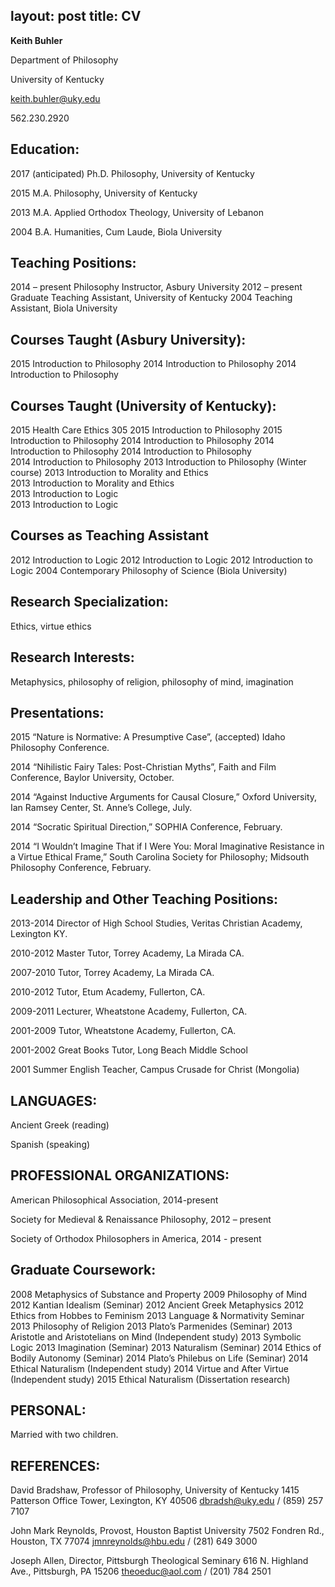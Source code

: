layout: post
title: CV
---

**Keith Buhler**

Department of Philosophy

University of Kentucky

keith.buhler@uky.edu

562.230.2920


## Education:  
2017 (anticipated)  Ph.D. Philosophy, University of Kentucky

2015            M.A. Philosophy, University of Kentucky

2013            M.A. Applied Orthodox Theology, University of Lebanon 

2004            B.A. Humanities, Cum Laude, Biola University

## Teaching Positions:
2014 – present  Philosophy Instructor, Asbury University
2012 – present  Graduate Teaching Assistant, University of Kentucky
2004            Teaching Assistant, Biola University

## Courses Taught (Asbury University): 
2015    Introduction to Philosophy
2014    Introduction to Philosophy
2014    Introduction to Philosophy

## Courses Taught (University of Kentucky):    
2015    Health Care Ethics 305
2015    Introduction to Philosophy
2015    Introduction to Philosophy 
2014    Introduction to Philosophy 
2014    Introduction to Philosophy 
2014    Introduction to Philosophy  
2014    Introduction to Philosophy 
2013    Introduction to Philosophy  (Winter course)
2013    Introduction to Morality and Ethics      
2013    Introduction to Morality and Ethics             
2013    Introduction to Logic               
2013    Introduction to Logic 
                        
## Courses as Teaching Assistant   
2012    Introduction to Logic
2012    Introduction to Logic
2012    Introduction to Logic
2004    Contemporary Philosophy of Science (Biola University)    

## Research Specialization:    
Ethics, virtue ethics

## Research Interests:
Metaphysics, philosophy of religion, philosophy of mind, imagination

## Presentations:  

2015    “Nature is Normative: A Presumptive Case”, (accepted) Idaho Philosophy Conference.

2014     “Nihilistic Fairy Tales: Post-Christian Myths”, Faith and Film Conference, Baylor University, October. 

2014    “Against Inductive Arguments for Causal Closure,” Oxford University, Ian Ramsey Center, St. Anne’s College, July. 

2014    “Socratic Spiritual Direction,” SOPHIA Conference, February.

2014    “I Wouldn’t Imagine That if I Were You: Moral Imaginative Resistance in a Virtue Ethical Frame,” South Carolina Society for Philosophy;  Midsouth Philosophy Conference, February.


## Leadership and Other Teaching Positions: ##

2013-2014   Director of High School Studies, Veritas Christian Academy, Lexington KY.   

2010-2012   Master Tutor, Torrey Academy, La Mirada CA.

2007-2010   Tutor, Torrey Academy, La Mirada CA.

2010-2012   Tutor, Etum Academy, Fullerton, CA.

2009-2011   Lecturer, Wheatstone Academy, Fullerton, CA. 

2001-2009   Tutor, Wheatstone Academy, Fullerton, CA. 

2001-2002   Great Books Tutor, Long Beach Middle School

2001        Summer English Teacher, Campus Crusade for Christ (Mongolia) 

## LANGUAGES:
Ancient Greek (reading)

Spanish  (speaking) 

## PROFESSIONAL ORGANIZATIONS:
American Philosophical Association, 2014-present

Society for Medieval & Renaissance Philosophy, 2012 – present

Society of Orthodox Philosophers in America, 2014 - present

## Graduate Coursework: 
2008 Metaphysics of Substance and Property
2009 Philosophy of Mind
2012 Kantian Idealism (Seminar)
2012 Ancient Greek Metaphysics
2012 Ethics from Hobbes to Feminism
2013 Language & Normativity Seminar
2013 Philosophy of Religion
2013 Plato’s Parmenides (Seminar)
2013 Aristotle and Aristotelians on Mind (Independent study)
2013 Symbolic Logic
2013 Imagination (Seminar)
2013 Naturalism (Seminar)
2014 Ethics of Bodily Autonomy (Seminar)
2014 Plato’s Philebus on Life (Seminar)
2014 Ethical Naturalism (Independent study)
2014 Virtue and After Virtue (Independent study)
2015 Ethical Naturalism (Dissertation research)

## PERSONAL:
Married with two children.

## REFERENCES:

David Bradshaw, Professor of Philosophy, University of Kentucky
1415 Patterson Office Tower, Lexington, KY 40506
dbradsh@uky.edu / (859) 257 7107

John Mark Reynolds, Provost, Houston Baptist University
7502 Fondren Rd., Houston, TX 77074
jmnreynolds@hbu.edu / (281) 649 3000

Joseph Allen, Director, Pittsburgh Theological Seminary
616 N. Highland Ave., Pittsburgh, PA 15206
theoeduc@aol.com / (201) 784 2501